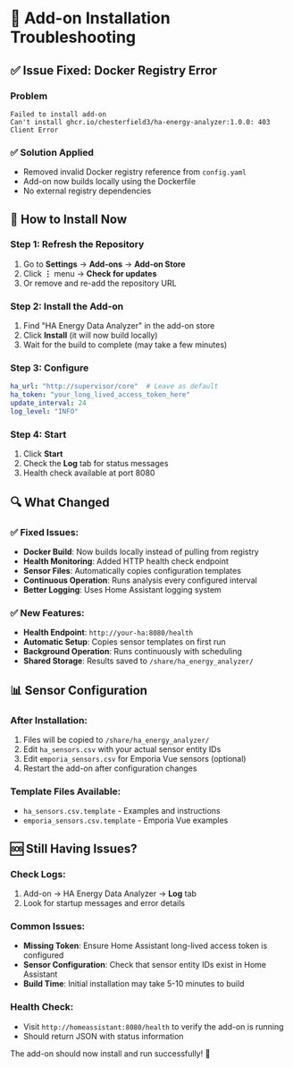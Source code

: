 # 🔧 Add-on Installation Troubleshooting

## ✅ **Issue Fixed: Docker Registry Error**

### Problem
```
Failed to install add-on
Can't install ghcr.io/chesterfield3/ha-energy-analyzer:1.0.0: 403 Client Error
```

### ✅ **Solution Applied**
- Removed invalid Docker registry reference from `config.yaml`
- Add-on now builds locally using the Dockerfile
- No external registry dependencies

## 🚀 **How to Install Now**

### Step 1: Refresh the Repository
1. Go to **Settings** → **Add-ons** → **Add-on Store** 
2. Click **⋮** menu → **Check for updates**
3. Or remove and re-add the repository URL

### Step 2: Install the Add-on
1. Find "HA Energy Data Analyzer" in the add-on store
2. Click **Install** (it will now build locally)
3. Wait for the build to complete (may take a few minutes)

### Step 3: Configure
```yaml
ha_url: "http://supervisor/core"  # Leave as default
ha_token: "your_long_lived_access_token_here"
update_interval: 24
log_level: "INFO"
```

### Step 4: Start
1. Click **Start**
2. Check the **Log** tab for status messages
3. Health check available at port 8080

## 🔍 **What Changed**

### ✅ **Fixed Issues:**
- **Docker Build**: Now builds locally instead of pulling from registry
- **Health Monitoring**: Added HTTP health check endpoint
- **Sensor Files**: Automatically copies configuration templates
- **Continuous Operation**: Runs analysis every configured interval
- **Better Logging**: Uses Home Assistant logging system

### ✅ **New Features:**
- **Health Endpoint**: `http://your-ha:8080/health`
- **Automatic Setup**: Copies sensor templates on first run
- **Background Operation**: Runs continuously with scheduling
- **Shared Storage**: Results saved to `/share/ha_energy_analyzer/`

## 📊 **Sensor Configuration**

### After Installation:
1. Files will be copied to `/share/ha_energy_analyzer/`
2. Edit `ha_sensors.csv` with your actual sensor entity IDs
3. Edit `emporia_sensors.csv` for Emporia Vue sensors (optional)
4. Restart the add-on after configuration changes

### Template Files Available:
- `ha_sensors.csv.template` - Examples and instructions
- `emporia_sensors.csv.template` - Emporia Vue examples

## 🆘 **Still Having Issues?**

### Check Logs:
1. Add-on → HA Energy Data Analyzer → **Log** tab
2. Look for startup messages and error details

### Common Issues:
- **Missing Token**: Ensure Home Assistant long-lived access token is configured
- **Sensor Configuration**: Check that sensor entity IDs exist in Home Assistant
- **Build Time**: Initial installation may take 5-10 minutes to build

### Health Check:
- Visit `http://homeassistant:8080/health` to verify the add-on is running
- Should return JSON with status information

The add-on should now install and run successfully! 🎉